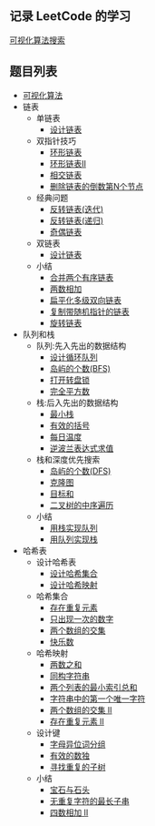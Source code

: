 ## 记录 LeetCode 的学习
[可视化算法搜索](http://search.shiguopeng.cn)

## 题目列表
* [可视化算法](visual)
* 链表
    * 单链表
        * [设计链表](LinkedList/SinglyLinkedList/DesignLinkedList.php)
    * 双指针技巧
        * [环形链表](LinkedList/TwoPointerTechnique/LinkedListCycle.c)
        * [环形链表II](LinkedList/TwoPointerTechnique/LinkedListCycleII.c)
        * [相交链表](LinkedList/TwoPointerTechnique/IntersectionLinkedLists.c)
        * [删除链表的倒数第N个节点](LinkedList/TwoPointerTechnique/RemoveNthNodeFromEndOfList.c)
    * 经典问题
        * [反转链表(迭代)](LinkedList/ClassicProblems/ReverseLinkedList.c)
        * [反转链表(递归)](LinkedList/ClassicProblems/ReverseLinkedListII.c)
        * [奇偶链表](LinkedList/ClassicProblems/OddEvenLinkedList.c)
    * 双链表    
        * [设计链表](LinkedList/DoublyLinkedList/DesignLinkedList.php)
    * 小结
        * [合并两个有序链表](LinkedList/Conclusion/MergeTwoSortedLists.php)
        * [两数相加](LinkedList/Conclusion/AddTwoNumbers.php)
        * [扁平化多级双向链表](LinkedList/Conclusion/FlattenAMultilevelDoublyLinkedList.php)
        * [复制带随机指针的链表](LinkedList/Conclusion/CopyListWithRandomPointer.php)
        * [旋转链表](LinkedList/Conclusion/RotateList.php)
* 队列和栈
    * 队列:先入先出的数据结构    
        * [设计循环队列](QueueAndStack/QueueFirstInFirstOut/DesignCircularQueue.php)
        * [岛屿的个数(BFS)](QueueAndStack/QueueFirstInFirstOut/NumberOfIslands.php)
        * [打开转盘锁](QueueAndStack/QueueFirstInFirstOut/OpenTheLock.php)
        * [完全平方数](QueueAndStack/QueueFirstInFirstOut/PerfectSquares.php)
    * 栈:后入先出的数据结构    
        * [最小栈](QueueAndStack/StackLastInFirstOut/MinStack.php)
        * [有效的括号](QueueAndStack/StackLastInFirstOut/ValidParentheses.php)
        * [每日温度](QueueAndStack/StackLastInFirstOut/DailyTemperatures.php)
        * [逆波兰表达式求值](QueueAndStack/StackLastInFirstOut/EvaluateReversePolishNotation.php)
    * 栈和深度优先搜索
        * [岛屿的个数(DFS)](QueueAndStack/StackAndDFS/NumberOfIslands.php)
        * [克隆图](QueueAndStack/StackAndDFS/CloneGraph.php)
        * [目标和](QueueAndStack/StackAndDFS/TargetSum.c)
        * [二叉树的中序遍历](QueueAndStack/StackAndDFS/BinaryTreeInorderTraversal.php)
    * 小结
        * [用栈实现队列](QueueAndStack/Conclusion/ImplementQueueUsingStacks.php)
        * [用队列实现栈](QueueAndStack/Conclusion/ImplementStackUsingQueues.php)
* 哈希表
    * 设计哈希表
        * [设计哈希集合](HashTable/DesignHashTable/DesignHashSet.php)
        * [设计哈希映射](HashTable/DesignHashTable/DesignHashMap.php)
    * 哈希集合
        * [存在重复元素](HashTable/DesignHashTable/ContainsDuplicate.php)
        * [只出现一次的数字](HashTable/DesignHashTable/SingleNumber.php)
        * [两个数组的交集](HashTable/DesignHashTable/IntersectionOfTwoArrays.php)
        * [快乐数](HashTable/DesignHashTable/HappyNumber.php)
    * 哈希映射
        * [两数之和](HashTable/HashMap/TwoSum.php)
        * [同构字符串](HashTable/HashMap/IsomorphicStrings.php)
        * [两个列表的最小索引总和](HashTable/HashMap/MinimumIndexSumOfTwoLists.php)
        * [字符串中的第一个唯一字符](HashTable/HashMap/FirstUniqueCharacterInAString.php)
        * [两个数组的交集 II](HashTable/HashMap/IntersectionOfTwoArraysII.php)
        * [存在重复元素 II](HashTable/HashMap/ContainsDuplicateII.php)
    * 设计键
        * [字母异位词分组](HashTable/DesignTheKey/GroupAnagrams.php)
        * [有效的数独](HashTable/DesignTheKey/ValidSudoku.php)
        * [寻找重复的子树](HashTable/DesignTheKey/FindDuplicateSubtrees.php)
    * 小结
        * [宝石与石头](HashTable/Conclusion/JewelsAndStones.php)
        * [无重复字符的最长子串](HashTable/Conclusion/LongestSubstringWithoutRepeatingCharacters.php)
        * [四数相加 II](HashTable/Conclusion/SumII.php)
